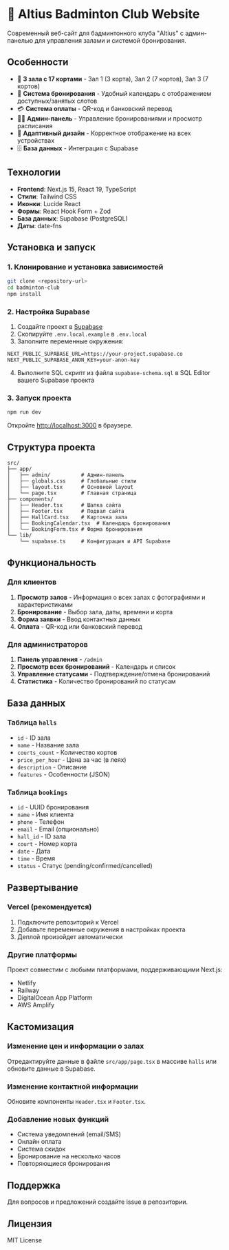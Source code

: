 # 🏸 Altius Badminton Club Website

Современный веб-сайт для бадминтонного клуба "Altius" с админ-панелью для управления залами и системой бронирования.

## Особенности

- 🏸 **3 зала с 17 кортами** - Зал 1 (3 корта), Зал 2 (7 кортов), Зал 3 (7 кортов)
- 📅 **Система бронирования** - Удобный календарь с отображением доступных/занятых слотов
- 💳 **Система оплаты** - QR-код и банковский перевод
- 👨‍💼 **Админ-панель** - Управление бронированиями и просмотр расписания
- 📱 **Адаптивный дизайн** - Корректное отображение на всех устройствах
- 🗄️ **База данных** - Интеграция с Supabase

## Технологии

- **Frontend**: Next.js 15, React 19, TypeScript
- **Стили**: Tailwind CSS
- **Иконки**: Lucide React
- **Формы**: React Hook Form + Zod
- **База данных**: Supabase (PostgreSQL)
- **Даты**: date-fns

## Установка и запуск

### 1. Клонирование и установка зависимостей

```bash
git clone <repository-url>
cd badminton-club
npm install
```

### 2. Настройка Supabase

1. Создайте проект в [Supabase](https://supabase.com)
2. Скопируйте `.env.local.example` в `.env.local`
3. Заполните переменные окружения:

```env
NEXT_PUBLIC_SUPABASE_URL=https://your-project.supabase.co
NEXT_PUBLIC_SUPABASE_ANON_KEY=your-anon-key
```

4. Выполните SQL скрипт из файла `supabase-schema.sql` в SQL Editor вашего Supabase проекта

### 3. Запуск проекта

```bash
npm run dev
```

Откройте [http://localhost:3000](http://localhost:3000) в браузере.

## Структура проекта

```
src/
├── app/
│   ├── admin/          # Админ-панель
│   ├── globals.css     # Глобальные стили
│   ├── layout.tsx      # Основной layout
│   └── page.tsx        # Главная страница
├── components/
│   ├── Header.tsx      # Шапка сайта
│   ├── Footer.tsx      # Подвал сайта
│   ├── HallCard.tsx    # Карточка зала
│   ├── BookingCalendar.tsx  # Календарь бронирования
│   └── BookingForm.tsx # Форма бронирования
└── lib/
    └── supabase.ts     # Конфигурация и API Supabase
```

## Функциональность

### Для клиентов

1. **Просмотр залов** - Информация о всех залах с фотографиями и характеристиками
2. **Бронирование** - Выбор зала, даты, времени и корта
3. **Форма заявки** - Ввод контактных данных
4. **Оплата** - QR-код или банковский перевод

### Для администраторов

1. **Панель управления** - `/admin`
2. **Просмотр всех бронирований** - Календарь и список
3. **Управление статусами** - Подтверждение/отмена бронирований
4. **Статистика** - Количество бронирований по статусам

## База данных

### Таблица `halls`
- `id` - ID зала
- `name` - Название зала
- `courts_count` - Количество кортов
- `price_per_hour` - Цена за час (в леях)
- `description` - Описание
- `features` - Особенности (JSON)

### Таблица `bookings`
- `id` - UUID бронирования
- `name` - Имя клиента
- `phone` - Телефон
- `email` - Email (опционально)
- `hall_id` - ID зала
- `court` - Номер корта
- `date` - Дата
- `time` - Время
- `status` - Статус (pending/confirmed/cancelled)

## Развертывание

### Vercel (рекомендуется)

1. Подключите репозиторий к Vercel
2. Добавьте переменные окружения в настройках проекта
3. Деплой произойдет автоматически

### Другие платформы

Проект совместим с любыми платформами, поддерживающими Next.js:
- Netlify
- Railway
- DigitalOcean App Platform
- AWS Amplify

## Кастомизация

### Изменение цен и информации о залах

Отредактируйте данные в файле `src/app/page.tsx` в массиве `halls` или обновите данные в Supabase.

### Изменение контактной информации

Обновите компоненты `Header.tsx` и `Footer.tsx`.

### Добавление новых функций

- Система уведомлений (email/SMS)
- Онлайн оплата
- Система скидок
- Бронирование на несколько часов
- Повторяющиеся бронирования

## Поддержка

Для вопросов и предложений создайте issue в репозитории.

## Лицензия

MIT License

